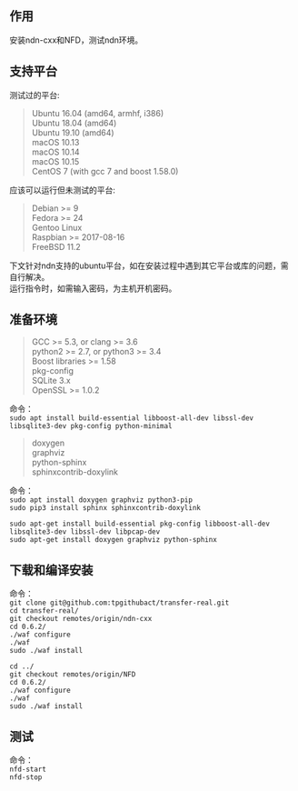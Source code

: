 ## 作用
安装ndn-cxx和NFD，测试ndn环境。

## 支持平台

测试过的平台:
> Ubuntu 16.04 (amd64, armhf, i386)  
> Ubuntu 18.04 (amd64)  
> Ubuntu 19.10 (amd64)  
> macOS 10.13  
> macOS 10.14  
> macOS 10.15  
> CentOS 7 (with gcc 7 and boost 1.58.0)  

应该可以运行但未测试的平台:
> Debian >= 9  
> Fedora >= 24  
> Gentoo Linux  
> Raspbian >= 2017-08-16  
> FreeBSD 11.2  

下文针对ndn支持的ubuntu平台，如在安装过程中遇到其它平台或库的问题，需自行解决。  
运行指令时，如需输入密码，为主机开机密码。

## 准备环境
> GCC >= 5.3, or clang >= 3.6  
> python2 >= 2.7, or python3 >= 3.4  
> Boost libraries >= 1.58  
> pkg-config  
> SQLite 3.x  
> OpenSSL >= 1.0.2  

命令：  
`sudo apt install build-essential libboost-all-dev libssl-dev libsqlite3-dev pkg-config python-minimal`

> doxygen  
> graphviz  
> python-sphinx  
> sphinxcontrib-doxylink  

命令：  
`sudo apt install doxygen graphviz python3-pip`  
`sudo pip3 install sphinx sphinxcontrib-doxylink`

`sudo apt-get install build-essential pkg-config libboost-all-dev libsqlite3-dev libssl-dev libpcap-dev`  
`sudo apt-get install doxygen graphviz python-sphinx`

## 下载和编译安装
命令：  
`git clone git@github.com:tpgithubact/transfer-real.git`  
`cd transfer-real/`  
`git checkout remotes/origin/ndn-cxx`  
`cd 0.6.2/`  
`./waf configure`  
`./waf`  
`sudo ./waf install`  

`cd ../`  
`git checkout remotes/origin/NFD`  
`cd 0.6.2/`  
`./waf configure`  
`./waf`  
`sudo ./waf install`  

## 测试
命令：  
`nfd-start`  
`nfd-stop`
